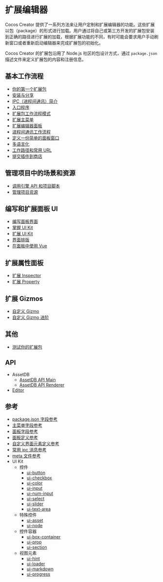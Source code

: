# 扩展编辑器

Cocos Creator 提供了一系列方法来让用户定制和扩展编辑器的功能。这些扩展以包（package）的形式进行加载。用户通过将自己或第三方开发的扩展包安装到正确的路径进行扩展的加载，根据扩展功能的不同，有时可能会要求用户手动刷新窗口或者重新启动编辑器来完成扩展包的初始化。

Cocos Creator 的扩展包沿用了 Node.js 社区的包设计方式，通过 `package.json` 描述文件来定义扩展包的内容和注册信息。

## 基本工作流程

- [你的第一个扩展包](your-first-extension.md)
- [安装与分享](install-and-share.md)
- [IPC（进程间通讯）简介](introduction-to-ipc.md)
- [入口程序](entry-point.md)
- [扩展包工作流程模式](extension-workflow.md)
- [扩展主菜单](extends-main-menu.md)
- [扩展编辑器面板](extends-panel.md)
- [进程间通讯工作流程](ipc-workflow.md)
- [定义一份简单的面板窗口](define-simple-panel.md)
- [多语言化](i18n.md)
- [工作路径和常用 URL](working-directory.md)
- [提交插件到商店](submit-to-store.md)

## 管理项目中的场景和资源

- [调用引擎 API 和项目脚本](scene-script.md)
- [管理项目资源](asset-management.md)

## 编写和扩展面板 UI

- [编写面板界面](writing-your-panel.md)
- [掌握 UI Kit](using-ui-kit.md)
- [扩展 UI Kit](extends-ui-kit.md)
- [界面排版](layout-ui-element.md)
- [在面板中使用 Vue](work-with-vue.md)

## 扩展属性面板

- [扩展 Inspector](extends-inspector.md)
- [扩展 Property](extends-property.md)

## 扩展 Gizmos

- [自定义 Gizmo](custom-gizmo.md)
- [自定义 Gizmo 进阶](custom-gizmo-advance.md)

## 其他

- [测试你的扩展包](test-your-package.md)

## API

- AssetDB
	- [AssetDB API Main](api/asset-db/asset-db-main.md)
	- [AssetDB API Renderer](api/asset-db/asset-db-renderer.md)
- [Editor](api/editor-framework/index.md)

## 参考

- [package.json 字段参考](reference/package-json-reference.md)
- [主菜单字段参考](reference/main-menu-reference.md)
- [面板字段参考](reference/panel-json-reference.md)
- [面板定义参考](reference/panel-reference.md)
- [自定义界面元素定义参考](reference/custom-element-reference.md)
- [常用 ipc 消息参考](reference/ipc-reference.md)
- [meta 文件参考](reference/meta-reference.md)
- UI Kit
  - 控件
    - [ui-button](reference/ui-button.md)
    - [ui-checkbox](reference/ui-checkbox.md)
    - [ui-color](reference/ui-color.md)
    - [ui-input](reference/ui-input.md)
    - [ui-num-input](reference/ui-num-input.md)
    - [ui-select](reference/ui-select.md)
    - [ui-slider](reference/ui-slider.md)
    - [ui-text-area](reference/ui-text-area.md)
  - 特殊控件
    - [ui-asset](reference/ui-asset.md)
    - [ui-node](reference/ui-node.md)
  - 控件容器
    - [ui-box-container](reference/ui-box-container.md)
    - [ui-prop](reference/ui-prop.md)
    - [ui-section](reference/ui-section.md)
  - 视图元素
    - [ui-hint](reference/ui-hint.md)
    - [ui-loader](reference/ui-loader.md)
    - [ui-markdown](reference/ui-markdown.md)
    - [ui-progress](reference/ui-progress.md)
